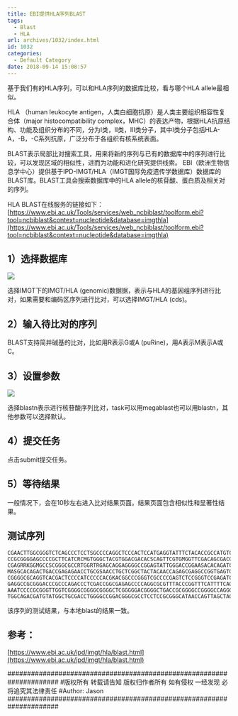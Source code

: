 ```yaml
---
title: EBI提供HLA序列BLAST
tags:
  - Blast
  - HLA
url: archives/1032/index.html
id: 1032
categories:
  - Default Category
date: 2018-09-14 15:08:57
---
```



基于我们有的HLA序列，可以和HLA序列的数据库比较，看与哪个HLA allele最相似。

HLA （human leukocyte antigen，人类白细胞抗原）是人类主要组织相容性复合体（major histocompatibility complex，MHC）的表达产物，根据HLA抗原结构、功能及组织分布的不同，分为I类，II类，III类分子，其中I类分子包括HLA-A，-B，-C系列抗原，广泛分布于各组织有核系统表面。

BLAST表示局部比对搜索工具，用来将新的序列与已有的数据库中的序列进行比较，可以发现区域的相似性，进而为功能和进化研究提供线索。
EBI（欧洲生物信息学中心）提供基于IPD-IMGT/HLA（IMGT国际免疫遗传学数据库）数据库的BLAST库。BLAST工具会搜索数据库中的HLA allele的核苷酸、蛋白质及相关对的序列。

HLA BLAST在线服务的链接如下：
[https://www.ebi.ac.uk/Tools/services/web_ncbiblast/toolform.ebi?tool=ncbiblast&context=nucleotide&database=imgthla](https://www.ebi.ac.uk/Tools/services/web_ncbiblast/toolform.ebi?tool=ncbiblast&context=nucleotide&database=imgthla)

## 1）选择数据库

![](/wp/f4w/2020/2018-09-14-EBI-EMBL-HLA-BLAST1.png) 

选择IMGT下的IMGT/HLA (genomic)数据据，表示与HLA的基因组序列进行比对，如果需要和编码区序列进行比对，可以选择IMGT/HLA (cds)。

## 2）输入待比对的序列

BLAST支持简并碱基的比对，比如用R表示G或A (puRine)，用A表示M表示A或C。

## 3）设置参数

![](/wp/f4w/2020/2018-09-14-EBI-EMBL-HLA-BLAST3.png)

选择blastn表示进行核苷酸序列比对，task可以用megablast也可以用blastn，其他参数可以选择默认。

## 4）提交任务

点击submit提交任务。

## 5）等待结果

一般情况下，会在10秒左右进入比对结果页面。结果页面包含相似性和显著性结果。

## 测试序列

```
CGAACTTGGCGGGTCTCAGCCCTCCTSGCCCCAGGCTCCCACTCCATGAGGTATTTCTACACCGCCATGTCCCGGCCCGG
CCGCGGGGAGCCCCGCTTCATCRCMGTGGGCTACGTGGACGACACSCAGTTCGTGMGGTTCGACAGCGACGCCRCGAGTC
CGAGRRKGGMGCCSCGGGCGCCRTGGRTRGAGCAGGAGGGGCCGGAGTATTGGGACCGGAASACACAGATCTMCAAGGCC
MASGCACAGACTGACCGAGAGAACCTGCGSAACCTGCTCGGCTACTACAACCAGAGCGAGGCCGGTGAGTGACCCCGGCC
CGGGGCGCAGGTCACGACTCCCCATCCCCCACGKACGGCCCGGGTCGCCCCGAGTCTCCGGGTCCGAGATCCGCCTCCCT
GAGGCCGCGGGACCCGCCCAGACCCTCGACCGGCGAGAGCCCCAGGCGCGTTTACCCGGTTTCATTTTCAGTTGAGGCCA
AAATCCCCGCGGGTTGGTCGGGGCGGGGCGGGGCTCGGGGGACGGGGCTGACCGCGGGGCCGGGGCCAGGGTCTCACACT
TGGCAGACGATGTATGGCTGCGACCTGGGGCCGGACGGGCGCCTCCTCCGCGGGCATAACCAGTTAGCTACGACGGCAGG
```




该序列的测试结果，与本地blast的结果一致。

## 参考：

[https://www.ebi.ac.uk/ipd/imgt/hla/blast.html](https://www.ebi.ac.uk/ipd/imgt/hla/blast.html)

\#####################################################################
\#版权所有 转载请告知 版权归作者所有 如有侵权 一经发现 必将追究其法律责任
\#Author: Jason
\#####################################################################